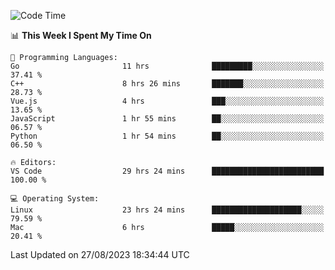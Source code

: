 
<!--START_SECTION:waka-->
![Code Time](http://img.shields.io/badge/Code%20Time-1%2C033%20hrs%2052%20mins-blue)

📊 **This Week I Spent My Time On** 

```text
💬 Programming Languages: 
Go                       11 hrs              █████████░░░░░░░░░░░░░░░░   37.41 % 
C++                      8 hrs 26 mins       ███████░░░░░░░░░░░░░░░░░░   28.73 % 
Vue.js                   4 hrs               ███░░░░░░░░░░░░░░░░░░░░░░   13.65 % 
JavaScript               1 hr 55 mins        ██░░░░░░░░░░░░░░░░░░░░░░░   06.57 % 
Python                   1 hr 54 mins        ██░░░░░░░░░░░░░░░░░░░░░░░   06.50 % 

🔥 Editors: 
VS Code                  29 hrs 24 mins      █████████████████████████   100.00 % 

💻 Operating System: 
Linux                    23 hrs 24 mins      ████████████████████░░░░░   79.59 % 
Mac                      6 hrs               █████░░░░░░░░░░░░░░░░░░░░   20.41 % 
```


 Last Updated on 27/08/2023 18:34:44 UTC
<!--END_SECTION:waka-->

